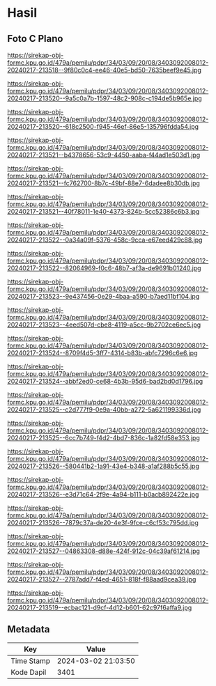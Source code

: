 # Hasil

## Foto C Plano

https://sirekap-obj-formc.kpu.go.id/479a/pemilu/pdpr/34/03/09/20/08/3403092008012-20240217-213518--9f80c0c4-ee46-40e5-bd50-7635beef9e45.jpg

https://sirekap-obj-formc.kpu.go.id/479a/pemilu/pdpr/34/03/09/20/08/3403092008012-20240217-213520--9a5c0a7b-1597-48c2-908c-c194de5b965e.jpg

https://sirekap-obj-formc.kpu.go.id/479a/pemilu/pdpr/34/03/09/20/08/3403092008012-20240217-213520--618c2500-f945-46ef-86e5-135796fdda54.jpg

https://sirekap-obj-formc.kpu.go.id/479a/pemilu/pdpr/34/03/09/20/08/3403092008012-20240217-213521--b4378656-53c9-4450-aaba-f44ad1e503d1.jpg

https://sirekap-obj-formc.kpu.go.id/479a/pemilu/pdpr/34/03/09/20/08/3403092008012-20240217-213521--fc762700-8b7c-49bf-88e7-6dadee8b30db.jpg

https://sirekap-obj-formc.kpu.go.id/479a/pemilu/pdpr/34/03/09/20/08/3403092008012-20240217-213521--40f78011-1e40-4373-824b-5cc52386c6b3.jpg

https://sirekap-obj-formc.kpu.go.id/479a/pemilu/pdpr/34/03/09/20/08/3403092008012-20240217-213522--0a34a09f-5376-458c-9cca-e67eed429c88.jpg

https://sirekap-obj-formc.kpu.go.id/479a/pemilu/pdpr/34/03/09/20/08/3403092008012-20240217-213522--82064969-f0c6-48b7-af3a-de9691b01240.jpg

https://sirekap-obj-formc.kpu.go.id/479a/pemilu/pdpr/34/03/09/20/08/3403092008012-20240217-213523--9e437456-0e29-4baa-a590-b7aed11bf104.jpg

https://sirekap-obj-formc.kpu.go.id/479a/pemilu/pdpr/34/03/09/20/08/3403092008012-20240217-213523--4eed507d-cbe8-4119-a5cc-9b2702ce6ec5.jpg

https://sirekap-obj-formc.kpu.go.id/479a/pemilu/pdpr/34/03/09/20/08/3403092008012-20240217-213524--8709f4d5-3ff7-4314-b83b-abfc7296c6e6.jpg

https://sirekap-obj-formc.kpu.go.id/479a/pemilu/pdpr/34/03/09/20/08/3403092008012-20240217-213524--abbf2ed0-ce68-4b3b-95d6-bad2bd0d1796.jpg

https://sirekap-obj-formc.kpu.go.id/479a/pemilu/pdpr/34/03/09/20/08/3403092008012-20240217-213525--c2d777f9-0e9a-40bb-a272-5a621199336d.jpg

https://sirekap-obj-formc.kpu.go.id/479a/pemilu/pdpr/34/03/09/20/08/3403092008012-20240217-213525--6cc7b749-f4d2-4bd7-836c-1a82fd58e353.jpg

https://sirekap-obj-formc.kpu.go.id/479a/pemilu/pdpr/34/03/09/20/08/3403092008012-20240217-213526--580441b2-1a91-43e4-b348-a1af288b5c55.jpg

https://sirekap-obj-formc.kpu.go.id/479a/pemilu/pdpr/34/03/09/20/08/3403092008012-20240217-213526--e3d71c64-2f9e-4a94-b111-b0acb892422e.jpg

https://sirekap-obj-formc.kpu.go.id/479a/pemilu/pdpr/34/03/09/20/08/3403092008012-20240217-213526--7879c37a-de20-4e3f-9fce-c6cf53c795dd.jpg

https://sirekap-obj-formc.kpu.go.id/479a/pemilu/pdpr/34/03/09/20/08/3403092008012-20240217-213527--04863308-d88e-424f-912c-04c39af61214.jpg

https://sirekap-obj-formc.kpu.go.id/479a/pemilu/pdpr/34/03/09/20/08/3403092008012-20240217-213527--2787add7-f4ed-4651-818f-f88aad9cea39.jpg

https://sirekap-obj-formc.kpu.go.id/479a/pemilu/pdpr/34/03/09/20/08/3403092008012-20240217-213519--ecbac121-d9cf-4d12-b601-62c97f6affa9.jpg


## Metadata

| Key        | Value               |
| ---------- | ------------------- |
| Time Stamp | 2024-03-02 21:03:50 |
| Kode Dapil | 3401                |



